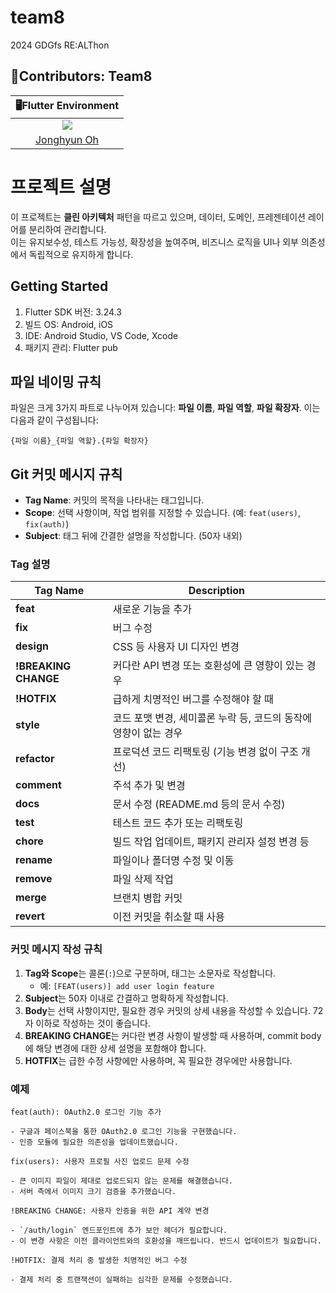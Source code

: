 # team8

2024 GDGfs RE:ALThon

## 👥Contributors: Team8
|🖥️Flutter Environment|
|:---:|
|<img src="https://github.com/fivebellhyun.png">|
|[Jonghyun Oh](https://github.com/fivebellhyun)|

# 프로젝트 설명

이 프로젝트는 **클린 아키텍처** 패턴을 따르고 있으며, 데이터, 도메인, 프레젠테이션 레이어를 분리하여 관리합니다.</br>
이는 유지보수성, 테스트 가능성, 확장성을 높여주며, 비즈니스 로직을 UI나 외부 의존성에서 독립적으로 유지하게 합니다.

## Getting Started

1. Flutter SDK 버전: 3.24.3
2. 빌드 OS: Android, iOS
3. IDE: Android Studio, VS Code, Xcode
4. 패키지 관리: Flutter pub

## 파일 네이밍 규칙

파일은 크게 3가지 파트로 나누어져 있습니다: **파일 이름**, **파일 역할**, **파일 확장자**. 이는 다음과 같이 구성됩니다:

```
{파일 이름}_{파일 역할}.{파일 확장자}
```

## Git 커밋 메시지 규칙

- **Tag Name**: 커밋의 목적을 나타내는 태그입니다.
- **Scope**: 선택 사항이며, 작업 범위를 지정할 수 있습니다. (예: `feat(users)`, `fix(auth)`)
- **Subject**: 태그 뒤에 간결한 설명을 작성합니다. (50자 내외)

### Tag 설명

| Tag Name             | Description                            |
|----------------------|----------------------------------------|
| **feat**             | 새로운 기능을 추가                             |
| **fix**              | 버그 수정                                  |
| **design**           | CSS 등 사용자 UI 디자인 변경                    |
| **!BREAKING CHANGE** | 커다란 API 변경 또는 호환성에 큰 영향이 있는 경우         |
| **!HOTFIX**          | 급하게 치명적인 버그를 수정해야 할 때                  |
| **style**            | 코드 포맷 변경, 세미콜론 누락 등, 코드의 동작에 영향이 없는 경우 |
| **refactor**         | 프로덕션 코드 리팩토링 (기능 변경 없이 구조 개선)          |
| **comment**          | 주석 추가 및 변경                             |
| **docs**             | 문서 수정 (README.md 등의 문서 수정)             |
| **test**             | 테스트 코드 추가 또는 리팩토링                      |
| **chore**            | 빌드 작업 업데이트, 패키지 관리자 설정 변경 등            |
| **rename**           | 파일이나 폴더명 수정 및 이동                       |
| **remove**           | 파일 삭제 작업                               |
| **merge**            | 브랜치 병합 커밋                              |
| **revert**           | 이전 커밋을 취소할 때 사용                        |

### 커밋 메시지 작성 규칙

1. **Tag와 Scope**는 콜론(`:`)으로 구분하며, 태그는 소문자로 작성합니다.
    - 예: `[FEAT(users)] add user login feature`
2. **Subject**는 50자 이내로 간결하고 명확하게 작성합니다.
3. **Body**는 선택 사항이지만, 필요한 경우 커밋의 상세 내용을 작성할 수 있습니다. 72자 이하로 작성하는 것이 좋습니다.
4. **BREAKING CHANGE**는 커다란 변경 사항이 발생할 때 사용하며, commit body에 해당 변경에 대한 상세 설명을 포함해야 합니다.
5. **HOTFIX**는 급한 수정 사항에만 사용하며, 꼭 필요한 경우에만 사용합니다.

### 예제

```text
feat(auth): OAuth2.0 로그인 기능 추가

- 구글과 페이스북을 통한 OAuth2.0 로그인 기능을 구현했습니다.
- 인증 모듈에 필요한 의존성을 업데이트했습니다.
```

```text
fix(users): 사용자 프로필 사진 업로드 문제 수정

- 큰 이미지 파일이 제대로 업로드되지 않는 문제를 해결했습니다.
- 서버 측에서 이미지 크기 검증을 추가했습니다.
```

```text
!BREAKING CHANGE: 사용자 인증을 위한 API 계약 변경

- `/auth/login` 엔드포인트에 추가 보안 헤더가 필요합니다.
- 이 변경 사항은 이전 클라이언트와의 호환성을 깨뜨립니다. 반드시 업데이트가 필요합니다.
```

```text
!HOTFIX: 결제 처리 중 발생한 치명적인 버그 수정

- 결제 처리 중 트랜잭션이 실패하는 심각한 문제를 수정했습니다.
```